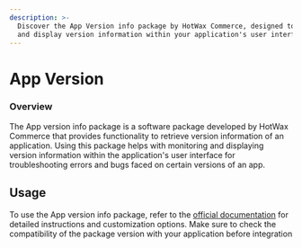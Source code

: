 ```yaml
---
description: >-
  Discover the App Version info package by HotWax Commerce, designed to retrieve
  and display version information within your application's user interface.
---
```


# App Version

### Overview

The App version info package is a software package developed by HotWax Commerce that provides functionality to retrieve version information of an application. Using this package helps with monitoring and displaying version information within the application's user interface for troubleshooting errors and bugs faced on certain versions of an app.

## Usage

To use the App version info package, refer to the [official documentation](https://www.npmjs.com/package/@hotwax/app-version-info) for detailed instructions and customization options. Make sure to check the compatibility of the package version with your application before integration
